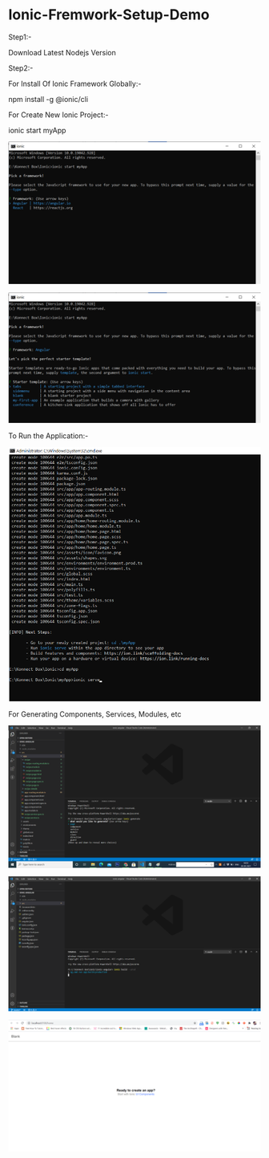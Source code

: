 # Ionic-Fremwork-Setup-Demo

Step1:-

Download Latest Nodejs Version

Step2:-

For Install Of Ionic Framework Globally:-

npm install -g @ionic/cli

For Create New Ionic Project:-

ionic start myApp

![](https://github.com/Kishore117/Ionic-Fremwork-Setup-Demo/blob/eb2e1ab9796d6183be966dda6576058ec78d95d2/New%20folder/01.png)

![](https://github.com/Kishore117/Ionic-Fremwork-Setup-Demo/blob/eb2e1ab9796d6183be966dda6576058ec78d95d2/New%20folder/02.png)

To Run the Application:-

![](https://github.com/Kishore117/Ionic-Fremwork-Setup-Demo/blob/eb2e1ab9796d6183be966dda6576058ec78d95d2/New%20folder/03.png)

For Generating Components, Services, Modules, etc

![](https://github.com/Kishore117/Ionic-Fremwork-Setup-Demo/blob/eb2e1ab9796d6183be966dda6576058ec78d95d2/New%20folder/04.png)


![](https://github.com/Kishore117/Ionic-Fremwork-Setup-Demo/blob/eb2e1ab9796d6183be966dda6576058ec78d95d2/New%20folder/05.png)


![](https://github.com/Kishore117/Ionic-Fremwork-Setup-Demo/blob/eb2e1ab9796d6183be966dda6576058ec78d95d2/New%20folder/06.png)
